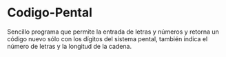 # Codigo-Pental
Sencillo programa que permite la entrada de letras y números y retorna un código nuevo sólo con los dígitos del sistema pental, también indica el número de letras y la longitud de la cadena.